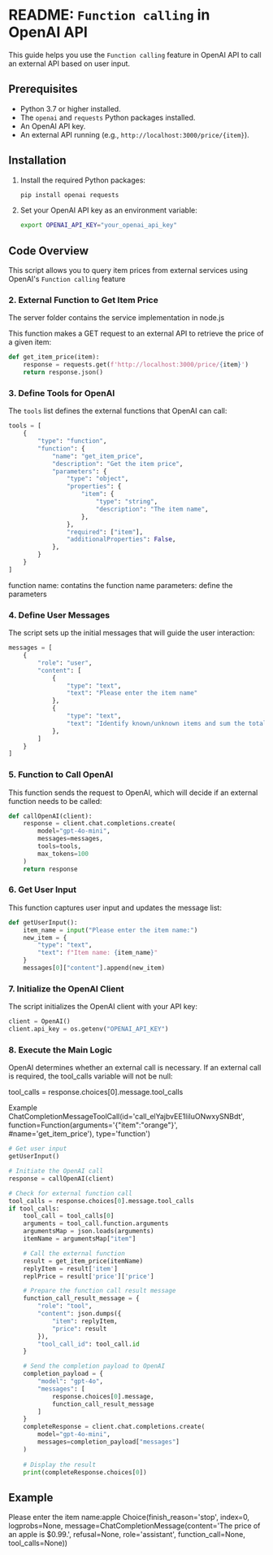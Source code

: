 # README: `Function calling` in OpenAI API

This guide helps you use the `Function calling` feature in OpenAI API to call an external API based on user input.

## Prerequisites

- Python 3.7 or higher installed.
- The `openai` and `requests` Python packages installed.
- An OpenAI API key.
- An external API running (e.g., `http://localhost:3000/price/{item}`).

## Installation

1. Install the required Python packages:
   ```bash
   pip install openai requests
   ```

2. Set your OpenAI API key as an environment variable:
   ```bash
   export OPENAI_API_KEY="your_openai_api_key"
   ```

## Code Overview

This script allows you to query item prices from external services using OpenAI's `Function calling` feature


### 2. External Function to Get Item Price
The server folder contains the service implementation in node.js

This function makes a GET request to an external API to retrieve the price of a given item:
```python
def get_item_price(item):
    response = requests.get(f'http://localhost:3000/price/{item}')
    return response.json()
```

### 3. Define Tools for OpenAI

The `tools` list defines the external functions that OpenAI can call:
```python
tools = [
    {
        "type": "function",
        "function": {
            "name": "get_item_price",
            "description": "Get the item price",
            "parameters": {
                "type": "object",
                "properties": {
                    "item": {
                        "type": "string",
                        "description": "The item name",
                    },
                },
                "required": ["item"],
                "additionalProperties": False,
            },
        }
    }
]
```
function name: contatins the function name
parameters: define the parameters

### 4. Define User Messages

The script sets up the initial messages that will guide the user interaction:
```python
messages = [
    {
        "role": "user",
        "content": [
            {
                "type": "text",
                "text": "Please enter the item name"
            },
            {
                "type": "text",
                "text": "Identify known/unknown items and sum the total."
            },            
        ]
    }
]
```



### 5. Function to Call OpenAI

This function sends the request to OpenAI, which will decide if an external function needs to be called:
```python
def callOpenAI(client):
    response = client.chat.completions.create(
        model="gpt-4o-mini",
        messages=messages,
        tools=tools,
        max_tokens=100
    ) 
    return response
```

### 6. Get User Input

This function captures user input and updates the message list:
```python
def getUserInput():
    item_name = input("Please enter the item name:")
    new_item = {
        "type": "text",
        "text": f"Item name: {item_name}"
    }   
    messages[0]["content"].append(new_item)  
```

### 7. Initialize the OpenAI Client

The script initializes the OpenAI client with your API key:
```python
client = OpenAI()
client.api_key = os.getenv("OPENAI_API_KEY")
```

### 8. Execute the Main Logic

OpenAI determines whether an external call is necessary. If an external call is required, the tool_calls variable will not be null:

tool_calls = response.choices[0].message.tool_calls

Example
ChatCompletionMessageToolCall(id='call_elYajbvEE1liIuONwxySNBdt', function=Function(arguments='{"item":"orange"}', #name='get_item_price'), type='function')


```python
# Get user input
getUserInput()

# Initiate the OpenAI call
response = callOpenAI(client)

# Check for external function call
tool_calls = response.choices[0].message.tool_calls
if tool_calls:
    tool_call = tool_calls[0]
    arguments = tool_call.function.arguments
    argumentsMap = json.loads(arguments)
    itemName = argumentsMap["item"]

    # Call the external function
    result = get_item_price(itemName)
    replyItem = result['item']
    replPrice = result['price']['price']

    # Prepare the function call result message
    function_call_result_message = {
        "role": "tool",
        "content": json.dumps({
            "item": replyItem,
            "price": result
        }),
        "tool_call_id": tool_call.id
    }

    # Send the completion payload to OpenAI
    completion_payload = {
        "model": "gpt-4o",
        "messages": [
            response.choices[0].message,
            function_call_result_message
        ]
    }
    completeResponse = client.chat.completions.create(
        model="gpt-4o-mini",
        messages=completion_payload["messages"]
    )
    
    # Display the result
    print(completeResponse.choices[0])
```



## Example
Please enter the item name:apple
Choice(finish_reason='stop', index=0, logprobs=None, message=ChatCompletionMessage(content='The price of an apple is $0.99.', refusal=None, role='assistant', function_call=None, tool_calls=None))
